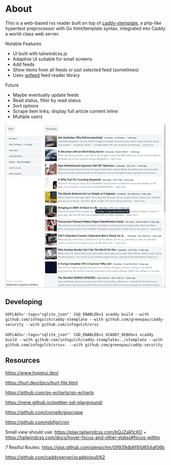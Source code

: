 # About

This is a web-based rss reader built on top of
[caddy-xtemplate](https://github.com/infogulch/caddy-xtemplate), a php-like
hypertext preprocessor with Go html/template syntax, integrated into Caddy a
world-class web server.

Notable Features

* UI built with tailwindcss.js
* Adaptive UI suitable for small screens
* Add feeds
* Show items from all feeds or just selected feed (sometimes)
* Uses [gofeed](github.com/mmcdole/gofeed) feed reader library

Future

* Maybe eventually update feeds
* Read status, filter by read status
* Sort options
* Scrape item links; display full article content inline
* Multiple users

![screenshot](screenshot.png)

## Developing

```
GOFLAGS='-tags="sqlite_json"' CGO_ENABLED=1 xcaddy build --with github.com/infogulch/caddy-xtemplate --with github.com/greenpau/caddy-security --with github.com/infogulch/xrss

GOFLAGS='-tags="sqlite_json"' CGO_ENABLED=1 XCADDY_DEBUG=1 xcaddy build --with github.com/infogulch/caddy-xtemplate=../xtemplate --with github.com/infogulch/xrss=. --with github.com/greenpau/caddy-security
```

## Resources

https://www.hyperui.dev/

https://hurl.dev/docs/hurl-file.html

https://github.com/go-echarts/go-echarts

https://nene.github.io/prettier-sql-playground/

https://github.com/cornelk/goscrape

https://github.com/robfig/cron

Small view should use: https://play.tailwindcss.com/bQJZaR1c6O + https://tailwindcss.com/docs/hover-focus-and-other-states#focus-within

7 Restful Routes: https://gist.github.com/alexpchin/09939db6f81d654af06b

https://github.com/caddyserver/xcaddy/pull/62
